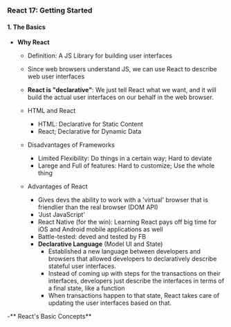 ### React 17: Getting Started

#### 1. The Basics
  
  - **Why React**
    - Definition: A JS Library for building user interfaces
    - Since web browsers understand JS, we can use React to describe web user interfaces
    - **React is "declarative"**: We just tell React what we want, and it will build the actual user interfaces on our behalf in the web browser.
    - HTML and React
      - HTML: Declarative for Static Content
      - React; Declarative for Dynamic Data
    - Disadvantages of Frameworks
      - Limited Flexibility: Do things in a certain way; Hard to deviate
      - Larege and Full of features: Hard to customize; Use the whole thing
     
    - Advantages of React
      - Gives devs the ability to work with a 'virtual' browser that is friendlier than the real browser (DOM API)
      - 'Just JavaScript'
      - React Native (for the win): Learning React pays off big time for iOS and Android mobile applications as well
      - Battle-tested: deved and tested by FB
      - **Declarative Language** (Model UI and State)
        - Established a new language between developers and browsers that allowed developers to declaratively describe stateful user interfaces.
        - Instead of coming up with steps for the transactions on their interfaces, developers just describe the interfaces in terms of a final state, like a function
        - When transactions happen to that state, React takes care of updating the user interfaces based on that.
       
  -** React's Basic Concepts**
